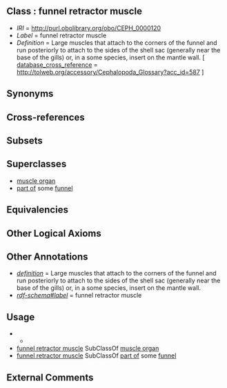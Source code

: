 
## Class : funnel retractor muscle

 * *IRI* = http://purl.obolibrary.org/obo/CEPH_0000120
 * *Label* = funnel retractor muscle
 * *Definition* = Large muscles that attach to the corners of the funnel and run posteriorly to attach to the sides of the shell sac (generally near the base of the gills) or, in a some species, insert on the mantle wall. [ [database_cross_reference](../../ef/oboInOwl#hasDbXref.md) = http://tolweb.org/accessory/Cephalopoda_Glossary?acc_id=587 ]

## Synonyms


## Cross-references


## Subsets


## Superclasses

 * [muscle organ](../../UBERON/30/UBERON_0001630.md)
 * [part of](../../BFO/50/BFO_0000050.md) some [funnel](../../CEPH/16/CEPH_0000116.md)

## Equivalencies


## Other Logical Axioms


## Other Annotations

 * *[definition](../../IAO/15/IAO_0000115.md)* = Large muscles that attach to the corners of the funnel and run posteriorly to attach to the sides of the shell sac (generally near the base of the gills) or, in a some species, insert on the mantle wall.
 * *[rdf-schema#label](../../el/rdf-schema#label.md)* = funnel retractor muscle

## Usage

 * -
 * [funnel retractor muscle](../../CEPH/20/CEPH_0000120.md) SubClassOf [muscle organ](../../UBERON/30/UBERON_0001630.md)
 * [funnel retractor muscle](../../CEPH/20/CEPH_0000120.md) SubClassOf [part of](../../BFO/50/BFO_0000050.md) some [funnel](../../CEPH/16/CEPH_0000116.md)

## External Comments


